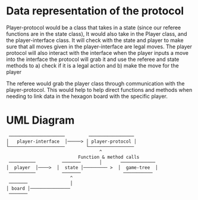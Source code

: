 # Data representation of the protocol
Player-protocol would be a class that takes in a state (since our referee functions are in the state class),
It would also take in the Player class, and the player-interface class. It will check with the state and player 
to make sure that all moves given in the player-interface are legal moves.  The player protocol will also interact 
with the interface when the player inputs a move into the interface the protocol will grab it and use the referee and
state methods to a) check if it is a legal action and b) make the move for the player 
  
The referee would grab the player class through communication with the player-protocol. This would help to help direct 
functions and methods when needing to link data in the hexagon board with the specific player. 
# UML Diagram
```
 ─────────────────────         ─────────────────
│   player-interface  │─────> │ player-protocol │
└─────────────────────        └─────────────────
                                   ^
                           Function & method calls
 ──────────          ───────       │       ───────────── 
│  player  │────>  │  state │───────── >  │  game-tree  │
 ──────────          ───────                ───────────
                        ^
 ───────                │
│ board │───────────────
 ───────
```